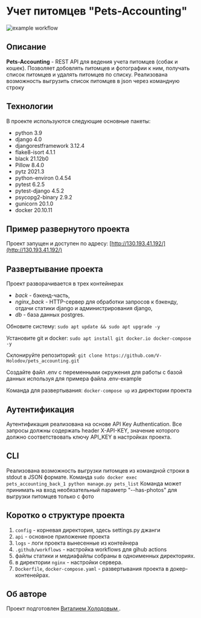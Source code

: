# Учет питомцев "Pets-Accounting"


![example workflow](https://github.com/v-holodov/pets_accounting/actions/workflows/fg_workflow.yml/badge.svg)

## Описание
**Pets-Accounting** - REST API для ведения учета питомцев (собак и кошек). Позволяет добовлять питомцев и фотографии к ним, получать список питомцев и удалять питомцев по списку. Реализована возможность выгрузить список питомцев в json через командную строку

## Технологии
В проекте используются следующие основные пакеты:
- python 3.9
- django 4.0
- djangorestframework 3.12.4
- flake8-isort 4.1.1
- black 21.12b0
- Pillow 8.4.0
- pytz 2021.3
- python-environ 0.4.54
- pytest 6.2.5
- pytest-django 4.5.2
- psycopg2-binary 2.9.2
- gunicorn 20.1.0
- docker 20.10.11

## Пример развернутого проекта
Проект запущен и доступен по адресу:
[http://130.193.41.192/](http://130.193.41.192/)


## Развертывание  проекта

Проект разворачивается в трех контейнерах 
- *back* - бэкенд-часть,
- *nginx_back* - HTTP-сервер для обработки запросов к бэкенду, отдачи статики django и администрирования django, 
- *db* - база данных postgres.

Обновите систему: 
`sudo apt update && sudo apt upgrade -y`

Установите git и docker:
`sudo apt install git docker.io docker-compose -y`

Склонируйте репозиторий:
`git clone https://github.com/V-Holodov/pets_accounting.git`

Создайте файл .env с переменными окружения для работы с базой данных используя для примера файла .env-example

Команда для развертывания: `docker-compose up` из директории проекта

## Аутентификация
Аутентификация реализована на основе API Key Authentication.
Все запросы должны содержать header X-API-KEY, значение которого должно соответствовать ключу API_KEY в настройках проекта.

## CLI
Реализована возможность выгрузки питомцев из командной строки в stdout в JSON формате.
Команда `sudo docker exec pets_accounting_back_1 python manage.py pets_list`
Команда может принимать на вход необязательный параметр "--has-photos" для выгрузки питомцев только с фото

## Коротко о структуре проекта

1. `config` - корневая директория, здесь settings.py джанги
2. `api` - основное приложение проекта
3. `logs` - логи проекта вынесенные из контейнера
4. `.github/workflows` - настройка workflows для gihub actions
6. файлы статики и медиафайлы собраны в одноименных директориях.
7. в директории `nginx` - настройки сервера.
8. `Dockerfile`, `docker-compose.yaml` - развертывания проекта в докер-контенейрах.


## Об авторе
Проект подготовлен [Виталием Холодовым ](https://www.linkedin.com/in/v-holodov/).
